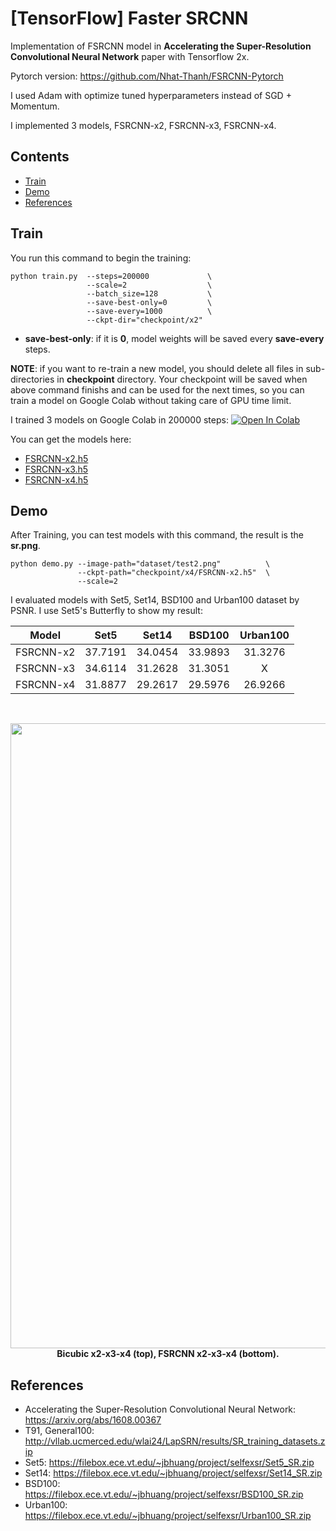 # [TensorFlow] Faster SRCNN

Implementation of FSRCNN model in **Accelerating the Super-Resolution Convolutional Neural Network** paper with Tensorflow 2x. 

Pytorch version: https://github.com/Nhat-Thanh/FSRCNN-Pytorch

I used Adam with optimize tuned hyperparameters instead of SGD + Momentum. 

I implemented 3 models, FSRCNN-x2, FSRCNN-x3, FSRCNN-x4.


## Contents
- [Train](#train)
- [Demo](#demo)
- [References](#references)


## Train
You run this command to begin the training:
```
python train.py  --steps=200000             \
                 --scale=2                  \
                 --batch_size=128           \
                 --save-best-only=0         \
                 --save-every=1000          \
                 --ckpt-dir="checkpoint/x2" 
```
- **save-best-only**: if it is **0**, model weights will be saved every **save-every** steps.


**NOTE**: if you want to re-train a new model, you should delete all files in sub-directories in **checkpoint** directory. Your checkpoint will be saved when above command finishs and can be used for the next times, so you can train a model on Google Colab without taking care of GPU time limit.

I trained 3 models on Google Colab in 200000 steps:
[![Open In Colab](https://colab.research.google.com/assets/colab-badge.svg)](https://colab.research.google.com/github/Nhat-Thanh/FSRCNN-TF/blob/main/FSRCNN-TF.ipynb)

You can get the models here:
- [FSRCNN-x2.h5](checkpoint/x2/FSRCNN-x2.h5)
- [FSRCNN-x3.h5](checkpoint/x3/FSRCNN-x3.h5)
- [FSRCNN-x4.h5](checkpoint/x4/FSRCNN-x4.h5)



## Demo 
After Training, you can test models with this command, the result is the **sr.png**.
```
python demo.py --image-path="dataset/test2.png"          \
               --ckpt-path="checkpoint/x4/FSRCNN-x2.h5"  \
               --scale=2
```

I evaluated models with Set5, Set14, BSD100 and Urban100 dataset by PSNR. I use Set5's Butterfly to show my result:

<div align="center">

|   Model   |   Set5  |  Set14  | BSD100  | Urban100 |
|:---------:|:-------:|:-------:|:-------:|:--------:|
| FSRCNN-x2 | 37.7191 | 34.0454 | 33.9893 |	31.3276  |
| FSRCNN-x3 | 34.6114 |	31.2628 | 31.3051 | X |
| FSRCNN-x4 | 31.8877 | 29.2617 | 29.5976 |	26.9266  |

  <br/>

  <img src="./README/example.png" width="1000"/><br/>
  <b>Bicubic x2-x3-x4 (top), FSRCNN x2-x3-x4 (bottom).</b>
</div>

## References
- Accelerating the Super-Resolution Convolutional Neural Network: https://arxiv.org/abs/1608.00367
- T91, General100: http://vllab.ucmerced.edu/wlai24/LapSRN/results/SR_training_datasets.zip
- Set5: https://filebox.ece.vt.edu/~jbhuang/project/selfexsr/Set5_SR.zip
- Set14: https://filebox.ece.vt.edu/~jbhuang/project/selfexsr/Set14_SR.zip
- BSD100: https://filebox.ece.vt.edu/~jbhuang/project/selfexsr/BSD100_SR.zip
- Urban100: https://filebox.ece.vt.edu/~jbhuang/project/selfexsr/Urban100_SR.zip
